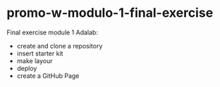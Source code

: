 # promo-w-modulo-1-final-exercise
Final exercise module 1 Adalab:
- create and clone a repository
- insert starter kit
- make layour
- deploy
- create a GitHub Page
